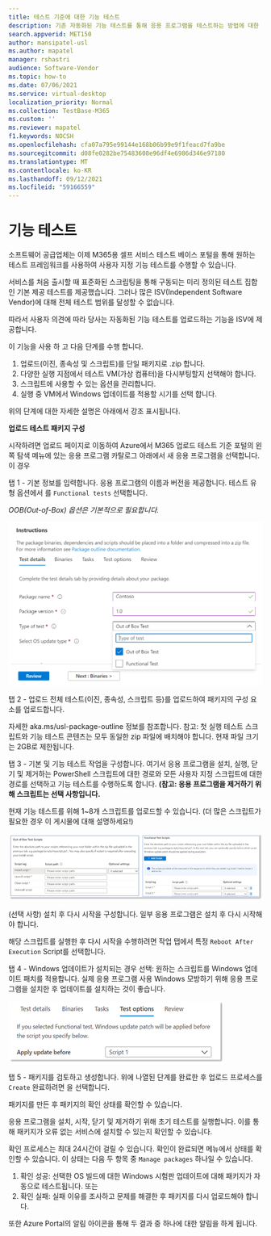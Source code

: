 ```yaml
---
title: 테스트 기준에 대한 기능 테스트
description: 기존 자동화된 기능 테스트를 통해 응용 프로그램을 테스트하는 방법에 대한 세부 정보
search.appverid: MET150
author: mansipatel-usl
ms.author: mapatel
manager: rshastri
audience: Software-Vendor
ms.topic: how-to
ms.date: 07/06/2021
ms.service: virtual-desktop
localization_priority: Normal
ms.collection: TestBase-M365
ms.custom: ''
ms.reviewer: mapatel
f1.keywords: NOCSH
ms.openlocfilehash: cfa07a795e99144e168b06b99e9f1feacd7fa9be
ms.sourcegitcommit: d08fe0282be75483608e96df4e6986d346e97180
ms.translationtype: MT
ms.contentlocale: ko-KR
ms.lasthandoff: 09/12/2021
ms.locfileid: "59166559"
---
```

# <a name="functional-testing"></a>기능 테스트

소프트웨어 공급업체는 이제 M365용 셀프 서비스 테스트 베이스 포털을 통해 원하는 테스트 프레임워크를 사용하여 사용자 지정 기능 테스트를 수행할 수 있습니다. 

서비스를 처음 출시할 때 표준화된 스크립팅을 통해 구동되는 미리 정의된 테스트 집합인 기본 제공 테스트를 제공했습니다. 그러나 많은 ISV(Independent Software Vendor)에 대해 전체 테스트 범위를 달성할 수 없습니다. 

따라서 사용자 의견에 따라 당사는 자동화된 기능 테스트를 업로드하는 기능을 ISV에 제공합니다.

이 기능을 사용 하 고 다음 단계를 수행 합니다.

1. 업로드(이진, 종속성 및 스크립트)를 단일 패키지로 .zip 합니다.
2. 다양한 실행 지점에서 테스트 VM(가상 컴퓨터)을 다시부팅할지 선택해야 합니다.
3. 스크립트에 사용할 수 있는 옵션을 관리합니다.
4. 실행 중 VM에서 Windows 업데이트를 적용할 시기를 선택 합니다.

위의 단계에 대한 자세한 설명은 아래에서 강조 표시됩니다.

**업로드 테스트 패키지 구성**

시작하려면 업로드 페이지로 이동하여 Azure에서 M365 업로드 테스트 기준 포털의 왼쪽 탐색 메뉴에 있는 응용 프로그램 카탈로그 아래에서 새 응용 프로그램을 선택합니다. 이 경우

탭 1 - 기본 정보를 입력합니다. 응용 프로그램의 이름과 버전을 제공합니다. 테스트 유형 옵션에서 를 ```Functional tests``` 선택합니다. 

*OOB(Out-of-Box) 옵션은 기본적으로 필요합니다.*


![기능 테스트 탭을 선택합니다.](Media/functional_testing_tab1.png)

탭 2 - 업로드 전체 테스트(이진, 종속성, 스크립트 등)를 업로드하여 패키지의 구성 요소를 업로드합니다. 

자세한 aka.ms/usl-package-outline 정보를 참조합니다. 참고: 첫 실행 테스트 스크립트와 기능 테스트 콘텐츠는 모두 동일한 zip 파일에 배치해야 합니다. 현재 파일 크기는 2GB로 제한됩니다.

탭 3 - 기본 및 기능 테스트 작업을 구성합니다. 여기서 응용 프로그램을 설치, 실행, 닫기 및 제거하는 PowerShell 스크립트에 대한 경로와 모든 사용자 지정 스크립트에 대한 경로를 선택하고 기능 테스트를 수행하도록 합니다. **(참고: 응용 프로그램을 제거하기 위해 스크립트는 선택 사항입니다.**

현재 기능 테스트를 위해 1~8개 스크립트를 업로드할 수 있습니다. (더 많은 스크립트가 필요한 경우 이 게시물에 대해 설명하세요!)

![업로드 테스트가 있는 스크립트를 최대 8개까지 사용할 수 있습니다.](Media/functional_testing_tab3.png)

(선택 사항) 설치 후 다시 시작을 구성합니다. 일부 응용 프로그램은 설치 후 다시 시작해야 합니다. 

해당 스크립트를 실행한 후 다시 시작을 수행하려면 작업 탭에서 특정 ```Reboot After Execution``` Script를 선택합니다.

탭 4 - Windows 업데이트가 설치되는 경우 선택: 원하는 스크립트를 Windows 업데이트 패치를 적용합니다. 실제 응용 프로그램 사용 Windows 모방하기 위해 응용 프로그램을 설치한 후 업데이트를 설치하는 것이 좋습니다.

![특정 Windows 업데이트가 설치될 수 있습니다.](Media/functional_testing_tab4.png)

탭 5 - 패키지를 검토하고 생성합니다. 위에 나열된 단계를 완료한 후 업로드 프로세스를 ```Create``` 완료하려면 을 선택합니다.

패키지를 만든 후 패키지의 확인 상태를 확인할 수 있습니다.

응용 프로그램을 설치, 시작, 닫기 및 제거하기 위해 초기 테스트를 실행합니다. 이를 통해 패키지가 오류 없는 서비스에 설치할 수 있는지 확인할 수 있습니다.

확인 프로세스는 최대 24시간이 걸릴 수 있습니다. 확인이 완료되면 메뉴에서 상태를 확인할 수 있습니다. 이 상태는 다음 두 항목 중 ```Manage packages``` 하나일 수 있습니다.

1. 확인 성공: 선택한 OS 빌드에 대한 Windows 시험판 업데이트에 대해 패키지가 자동으로 테스트됩니다.
또는
2. 확인 실패: 실패 이유를 조사하고 문제를 해결한 후 패키지를 다시 업로드해야 합니다.

또한 Azure Portal의 알림 아이콘을 통해 두 결과 중 하나에 대한 알림을 하게 됩니다.
